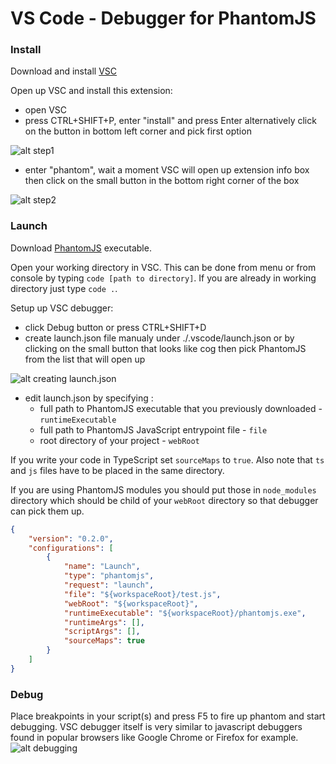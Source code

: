 # VS Code - Debugger for PhantomJS

### Install
Download and install [VSC](https://code.visualstudio.com/)

Open up VSC and install this extension:
 - open VSC
 - press CTRL+SHIFT+P, enter "install" and press Enter alternatively click on the button in bottom left corner and pick first option

![alt step1](https://cloud.githubusercontent.com/assets/2411422/15265838/37150d2e-195e-11e6-8aa7-9de81418486d.png)
 - enter "phantom", wait a moment VSC will open up extension info box then click on the small button in the bottom right corner of the box

![alt step2](https://cloud.githubusercontent.com/assets/2411422/15265841/3a547e70-195e-11e6-8648-28e2c2709ecc.png)

### Launch
Download [PhantomJS](http://phantomjs.org/download.html) executable.

Open your working directory in VSC. This can be done from menu or from console by typing `code [path to directory]`. If you are already in working directory just type `code .`.

Setup up VSC debugger:
 - click Debug button or press CTRL+SHIFT+D
 - create launch.json file manualy under ./.vscode/launch.json or by clicking on the small button that looks like cog then pick PhantomJS from the list that will open up

![alt creating launch.json](https://cloud.githubusercontent.com/assets/2411422/15265900/df27964c-1960-11e6-9327-b4f30b9c4545.png)
 - edit launch.json by specifying :
   - full path to PhantomJS executable that you previously downloaded - `runtimeExecutable`
   - full path to PhantomJS JavaScript entrypoint file - `file`
   - root directory of your project - `webRoot`

If you write your code in TypeScript set `sourceMaps` to `true`. Also note that `ts` and `js` files have to be placed in the same directory.

If you are using PhantomJS modules you should put those in `node_modules` directory which should be child of your `webRoot` directory so that debugger can pick them up.
```json
{
    "version": "0.2.0",
    "configurations": [
        {
            "name": "Launch",
            "type": "phantomjs",
            "request": "launch",
            "file": "${workspaceRoot}/test.js",
            "webRoot": "${workspaceRoot}",
            "runtimeExecutable": "${workspaceRoot}/phantomjs.exe",
            "runtimeArgs": [],
            "scriptArgs": [],
            "sourceMaps": true
        }
    ]
}
```

### Debug
Place breakpoints in your script(s) and press F5 to fire up phantom and start debugging.
VSC debugger itself is very similar to javascript debuggers found in popular browsers like Google Chrome or Firefox for example.
![alt debugging](https://cloud.githubusercontent.com/assets/2411422/15265986/975537c2-1963-11e6-8ece-97910cded4da.png)
